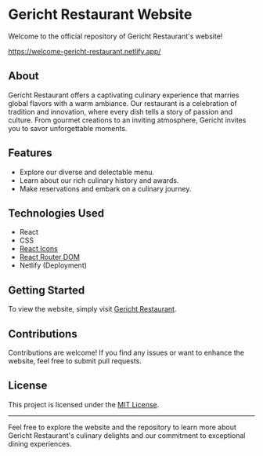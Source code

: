 # Gericht Restaurant Website

Welcome to the official repository of Gericht Restaurant's website!

https://welcome-gericht-restaurant.netlify.app/

## About

Gericht Restaurant offers a captivating culinary experience that marries global flavors with a warm ambiance. Our restaurant is a celebration of tradition and innovation, where every dish tells a story of passion and culture. From gourmet creations to an inviting atmosphere, Gericht invites you to savor unforgettable moments.

## Features

- Explore our diverse and delectable menu.
- Learn about our rich culinary history and awards.
- Make reservations and embark on a culinary journey.

## Technologies Used

- React
- CSS
- [React Icons](https://react-icons.github.io/react-icons/)
- [React Router DOM](https://reactrouter.com/web/guides/quick-start)
- Netlify (Deployment)

## Getting Started

To view the website, simply visit [Gericht Restaurant](https://welcome-gericht-restaurant.netlify.app/).

## Contributions

Contributions are welcome! If you find any issues or want to enhance the website, feel free to submit pull requests.

## License

This project is licensed under the [MIT License](LICENSE).

---

Feel free to explore the website and the repository to learn more about Gericht Restaurant's culinary delights and our commitment to exceptional dining experiences.



